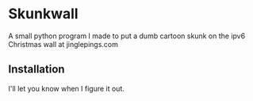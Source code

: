 # Skunkwall
A small python program I made to put a dumb cartoon skunk on the ipv6 Christmas wall at jinglepings.com

## Installation
 I'll let you know when I figure it out.
